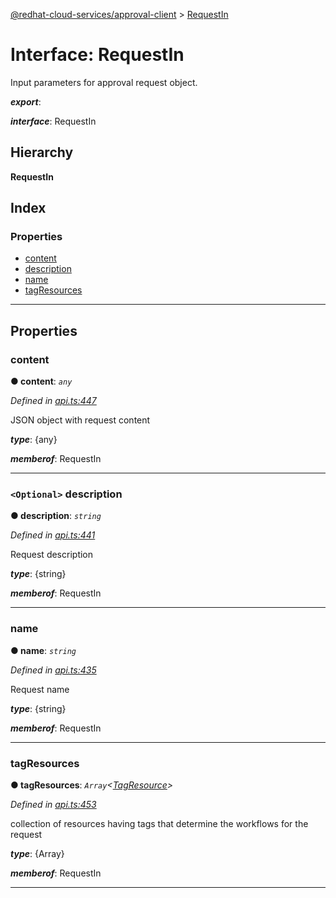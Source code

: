 [@redhat-cloud-services/approval-client](../README.md) > [RequestIn](../interfaces/requestin.md)

# Interface: RequestIn

Input parameters for approval request object.

*__export__*: 

*__interface__*: RequestIn

## Hierarchy

**RequestIn**

## Index

### Properties

* [content](requestin.md#content)
* [description](requestin.md#description)
* [name](requestin.md#name)
* [tagResources](requestin.md#tagresources)

---

## Properties

<a id="content"></a>

###  content

**● content**: *`any`*

*Defined in [api.ts:447](https://github.com/karelhala/javascript-clients/blob/master/packages/approval/api.ts#L447)*

JSON object with request content

*__type__*: {any}

*__memberof__*: RequestIn

___
<a id="description"></a>

### `<Optional>` description

**● description**: *`string`*

*Defined in [api.ts:441](https://github.com/karelhala/javascript-clients/blob/master/packages/approval/api.ts#L441)*

Request description

*__type__*: {string}

*__memberof__*: RequestIn

___
<a id="name"></a>

###  name

**● name**: *`string`*

*Defined in [api.ts:435](https://github.com/karelhala/javascript-clients/blob/master/packages/approval/api.ts#L435)*

Request name

*__type__*: {string}

*__memberof__*: RequestIn

___
<a id="tagresources"></a>

###  tagResources

**● tagResources**: *`Array`<[TagResource](tagresource.md)>*

*Defined in [api.ts:453](https://github.com/karelhala/javascript-clients/blob/master/packages/approval/api.ts#L453)*

collection of resources having tags that determine the workflows for the request

*__type__*: {Array}

*__memberof__*: RequestIn

___

